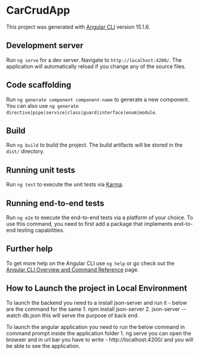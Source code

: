 # CarCrudApp

This project was generated with [Angular CLI](https://github.com/angular/angular-cli) version 15.1.6.

## Development server

Run `ng serve` for a dev server. Navigate to `http://localhost:4200/`. The application will automatically reload if you change any of the source files.

## Code scaffolding

Run `ng generate component component-name` to generate a new component. You can also use `ng generate directive|pipe|service|class|guard|interface|enum|module`.

## Build

Run `ng build` to build the project. The build artifacts will be stored in the `dist/` directory.

## Running unit tests

Run `ng test` to execute the unit tests via [Karma](https://karma-runner.github.io).

## Running end-to-end tests

Run `ng e2e` to execute the end-to-end tests via a platform of your choice. To use this command, you need to first add a package that implements end-to-end testing capabilities.

## Further help

To get more help on the Angular CLI use `ng help` or go check out the [Angular CLI Overview and Command Reference](https://angular.io/cli) page.


## How to Launch the project in Local Environment

To launch the backend you need to a install json-server and run it - below are the command for the same
    1. npm install json-server
    2. json-server --watch db.json
this will serve the purpose of back end.

To launch the angular application you need to run the below command in command prompt inside the application folder
    1. ng serve
you can open the browser and in url bar you have to write - http://localhost:4200/ and you will be able to see the application.